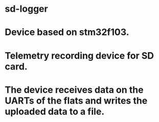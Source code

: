 # sd-logger
# Device based on stm32f103.
# Telemetry recording device for SD card.
# The device receives data on the UARTs of the flats and writes the uploaded data to a file.